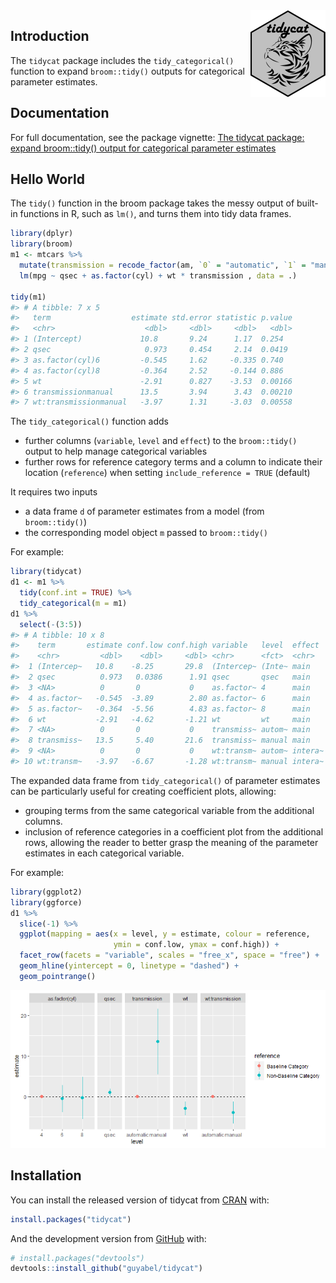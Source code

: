 
<!-- README.md is generated from README.Rmd. Please edit that file -->

<img src='./man/figures/logo.png' align="right" height="139" />

<!-- badges: start -->

<!-- badges: end -->

## Introduction

The `tidycat` package includes the `tidy_categorical()` function to
expand `broom::tidy()` outputs for categorical parameter estimates.

## Documentation

For full documentation, see the package vignette: [The tidycat package:
expand broom::tidy() output for categorical parameter
estimates](https://cran.r-project.org/web/packages/tidycat/vignettes/intro.html)

## Hello World

The `tidy()` function in the broom package takes the messy output of
built-in functions in R, such as `lm()`, and turns them into tidy data
frames.

``` r
library(dplyr)
library(broom)
m1 <- mtcars %>%
  mutate(transmission = recode_factor(am, `0` = "automatic", `1` = "manual")) %>%
  lm(mpg ~ qsec + as.factor(cyl) + wt * transmission , data = .)

tidy(m1)
#> # A tibble: 7 x 5
#>   term                  estimate std.error statistic p.value
#>   <chr>                    <dbl>     <dbl>     <dbl>   <dbl>
#> 1 (Intercept)             10.8       9.24      1.17  0.254  
#> 2 qsec                     0.973     0.454     2.14  0.0419 
#> 3 as.factor(cyl)6         -0.545     1.62     -0.335 0.740  
#> 4 as.factor(cyl)8         -0.364     2.52     -0.144 0.886  
#> 5 wt                      -2.91      0.827    -3.53  0.00166
#> 6 transmissionmanual      13.5       3.94      3.43  0.00210
#> 7 wt:transmissionmanual   -3.97      1.31     -3.03  0.00558
```

The `tidy_categorical()` function adds

  - further columns (`variable`, `level` and `effect`) to the
    `broom::tidy()` output to help manage categorical variables
  - further rows for reference category terms and a column to indicate
    their location (`reference`) when setting `include_reference = TRUE`
    (default)

It requires two inputs

  - a data frame `d` of parameter estimates from a model (from
    `broom::tidy()`)
  - the corresponding model object `m` passed to `broom::tidy()`

For example:

``` r
library(tidycat)
d1 <- m1 %>%
  tidy(conf.int = TRUE) %>%
  tidy_categorical(m = m1)
d1 %>%
  select(-(3:5))
#> # A tibble: 10 x 8
#>    term       estimate conf.low conf.high variable   level  effect  reference   
#>    <chr>         <dbl>    <dbl>     <dbl> <chr>      <fct>  <chr>   <chr>       
#>  1 (Intercep~   10.8    -8.25       29.8  (Intercep~ (Inte~ main    Non-Baselin~
#>  2 qsec          0.973   0.0386      1.91 qsec       qsec   main    Non-Baselin~
#>  3 <NA>          0       0           0    as.factor~ 4      main    Baseline Ca~
#>  4 as.factor~   -0.545  -3.89        2.80 as.factor~ 6      main    Non-Baselin~
#>  5 as.factor~   -0.364  -5.56        4.83 as.factor~ 8      main    Non-Baselin~
#>  6 wt           -2.91   -4.62       -1.21 wt         wt     main    Non-Baselin~
#>  7 <NA>          0       0           0    transmiss~ autom~ main    Baseline Ca~
#>  8 transmiss~   13.5     5.40       21.6  transmiss~ manual main    Non-Baselin~
#>  9 <NA>          0       0           0    wt:transm~ autom~ intera~ Baseline Ca~
#> 10 wt:transm~   -3.97   -6.67       -1.28 wt:transm~ manual intera~ Non-Baselin~
```

The expanded data frame from `tidy_categorical()` of parameter estimates
can be particularly useful for creating coefficient plots, allowing:

  - grouping terms from the same categorical variable from the
    additional columns.
  - inclusion of reference categories in a coefficient plot from the
    additional rows, allowing the reader to better grasp the meaning of
    the parameter estimates in each categorical variable.

For example:

``` r
library(ggplot2)
library(ggforce)
d1 %>%
  slice(-1) %>%
  ggplot(mapping = aes(x = level, y = estimate, colour = reference,
                       ymin = conf.low, ymax = conf.high)) +
  facet_row(facets = "variable", scales = "free_x", space = "free") +
  geom_hline(yintercept = 0, linetype = "dashed") +
  geom_pointrange()
```

![](./README-files/unnamed-chunk-4-1.png)<!-- -->

## Installation

You can install the released version of tidycat from
[CRAN](https://CRAN.R-project.org) with:

``` r
install.packages("tidycat")
```

And the development version from [GitHub](https://github.com/) with:

``` r
# install.packages("devtools")
devtools::install_github("guyabel/tidycat")
```
